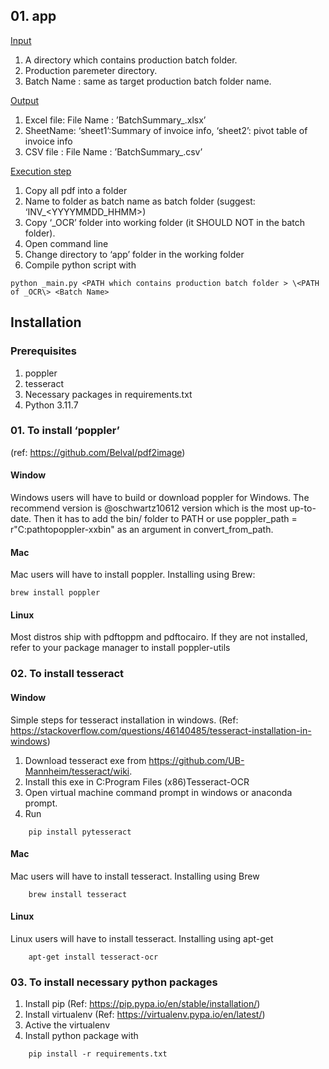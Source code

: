 ## 01. app
<ins>Input</ins>
1. A directory which contains production batch folder. 
2. Production paremeter directory.
3. Batch Name : same as target production batch folder name.

<ins>Output</ins>
1. Excel file: File Name : ’BatchSummary\_<Batch Name>.xlsx’
2. SheetName:    ‘sheet1’:Summary of invoice info, 
		        ‘sheet2’: pivot table of invoice info
2. CSV file : File Name : ’BatchSummary\_<Batch Name>.csv’

<ins>Execution step</ins>
1. Copy all pdf into a folder
2. Name to folder as batch name as batch folder (suggest: ‘INV\_\<YYYYMMDD\_HHMM\>)
3. Copy ‘\_OCR’ folder into working folder (it SHOULD NOT in the batch folder).
4. Open command line
5. Change directory to ‘app’ folder in the working folder
6. Compile python script with
```
python _main.py <PATH which contains production batch folder > \<PATH of _OCR\> <Batch Name> 
```

## Installation
### Prerequisites
1. poppler
3. tesseract
4. Necessary packages in requirements.txt
4. Python 3.11.7

### 01. To install ‘poppler’ 
(ref: https://github.com/Belval/pdf2image)
	
#### **Window**
Windows users will have to build or download poppler for Windows. The recommend version is  @oschwartz10612 version which is the most up-to-date. Then it has to add the bin/ folder to PATH or use poppler\_path = r"C:pathtopoppler-xxbin" as an argument in convert\_from\_path.

#### **Mac**
Mac users will have to install poppler. Installing using Brew:

	brew install poppler

#### **Linux**
Most distros ship with pdftoppm and pdftocairo. If they are not installed, refer to your package manager to install poppler-utils


### 02. To install tesseract
#### **Window**
Simple steps for tesseract installation in windows. (Ref: https://stackoverflow.com/questions/46140485/tesseract-installation-in-windows)
1. Download tesseract exe from https://github.com/UB-Mannheim/tesseract/wiki.
2. Install this exe in C:Program Files (x86)Tesseract-OCR
3. Open virtual machine command prompt in windows or anaconda prompt.
4. Run 
```	
    pip install pytesseract
```	

#### **Mac**
Mac users will have to install tesseract. Installing using Brew
```		    
    brew install tesseract
```	

#### **Linux**
Linux users will have to install tesseract. Installing using apt-get
```		
    apt-get install tesseract-ocr
```	

### 03. To install necessary python packages
1. Install pip (Ref: https://pip.pypa.io/en/stable/installation/)
2. Install virtualenv  (Ref: https://virtualenv.pypa.io/en/latest/)
3. Active the virtualenv
4. Install python package with
```	
    pip install -r requirements.txt
```

